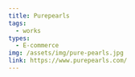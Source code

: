 ```yaml
---
title: Purepearls
tags:
  - works
types:
  - E-commerce
img: /assets/img/pure-pearls.jpg
link: https://www.purepearls.com/
---
```

